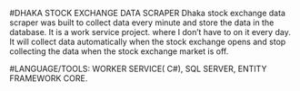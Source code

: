#DHAKA STOCK EXCHANGE DATA SCRAPER
Dhaka stock exchange data scraper was built to collect data every minute and store the data in the database. It is a work service project. where I don’t have to on it every day. It will collect data automatically when the stock exchange opens and stop collecting the data when the stock exchange market is off.

#LANGUAGE/TOOLS: WORKER SERVICE( C#), SQL SERVER, ENTITY FRAMEWORK CORE.
